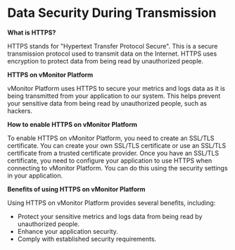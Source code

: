 # Data Security During Transmission

**What is HTTPS?**

HTTPS stands for "Hypertext Transfer Protocol Secure". This is a secure transmission protocol used to transmit data on the Internet. HTTPS uses encryption to protect data from being read by unauthorized people.

**HTTPS on vMonitor Platform**

vMonitor Platform uses HTTPS to secure your metrics and logs data as it is being transmitted from your application to our system. This helps prevent your sensitive data from being read by unauthorized people, such as hackers.

**How to enable HTTPS on vMonitor Platform**

To enable HTTPS on vMonitor Platform, you need to create an SSL/TLS certificate. You can create your own SSL/TLS certificate or use an SSL/TLS certificate from a trusted certificate provider. Once you have an SSL/TLS certificate, you need to configure your application to use HTTPS when connecting to vMonitor Platform. You can do this using the security settings in your application.

**Benefits of using HTTPS on vMonitor Platform**

Using HTTPS on vMonitor Platform provides several benefits, including:

* Protect your sensitive metrics and logs data from being read by unauthorized people.
* Enhance your application security.
* Comply with established security requirements.
